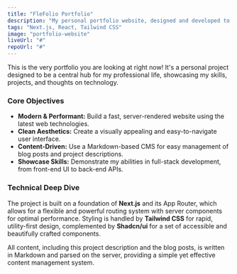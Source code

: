 ```yaml
---
title: "FleFolio Portfolio"
description: "My personal portfolio website, designed and developed to showcase my projects and blog. Built with Next.js and Tailwind CSS."
tags: "Next.js, React, Tailwind CSS"
image: "portfolio-website"
liveUrl: "#"
repoUrl: "#"
---
```


This is the very portfolio you are looking at right now! It's a personal project designed to be a central hub for my professional life, showcasing my skills, projects, and thoughts on technology.

### Core Objectives

*   **Modern & Performant:** Build a fast, server-rendered website using the latest web technologies.
*   **Clean Aesthetics:** Create a visually appealing and easy-to-navigate user interface.
*   **Content-Driven:** Use a Markdown-based CMS for easy management of blog posts and project descriptions.
*   **Showcase Skills:** Demonstrate my abilities in full-stack development, from front-end UI to back-end APIs.

### Technical Deep Dive

The project is built on a foundation of **Next.js** and its App Router, which allows for a flexible and powerful routing system with server components for optimal performance. Styling is handled by **Tailwind CSS** for rapid, utility-first design, complemented by **Shadcn/ui** for a set of accessible and beautifully crafted components.

All content, including this project description and the blog posts, is written in Markdown and parsed on the server, providing a simple yet effective content management system.
